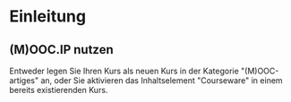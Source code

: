 Einleitung
==========

(M)OOC.IP nutzen
----------------

Entweder legen Sie Ihren Kurs als neuen Kurs in der Kategorie "(M)OOC-artiges" an, oder Sie aktivieren das Inhaltselement "Courseware" in einem bereits existierenden Kurs.

